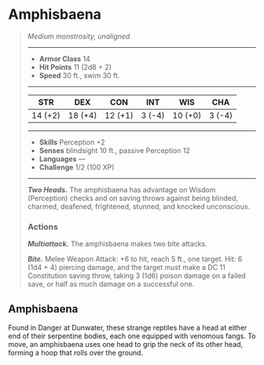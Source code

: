 # Amphisbaena
>*Medium monstrosity, unaligned*
>___
>- **Armor Class** 14
>- **Hit Points** 11 (2d8 + 2)
>- **Speed** 30 ft., swim 30 ft.
>___
>|STR|DEX|CON|INT|WIS|CHA|
>|:---:|:---:|:---:|:---:|:---:|:---:|
>|14 (+2)|18 (+4)|12 (+1)|3 (-4)|10 (+0)|3 (-4)|
>___
>- **Skills** Perception +2
>- **Senses** blindsight 10 ft., passive Perception 12
>- **Languages** —
>- **Challenge** 1/2 (100 XP)
>___
>***Two Heads.*** The amphisbaena has advantage on Wisdom (Perception) checks and on saving throws against being blinded, charmed, deafened, frightened, stunned, and knocked unconscious.  
>
>### Actions
>***Multiattack.*** The amphisbaena makes two bite attacks.  
>
>***Bite.*** Melee Weapon Attack: +6 to hit, reach 5 ft., one target. Hit: 6 (1d4 + 4) piercing damage, and the target must make a DC 11 Constitution saving throw, taking 3 (1d6) poison damage on a failed save, or half as much damage on a successful one.
## Amphisbaena
Found in Danger at Dunwater, these strange reptiles have a head at either end of their serpentine bodies, each one equipped with venomous fangs. To move, an amphisbaena uses one head to grip the neck of its other head, forming a hoop that rolls over the ground.